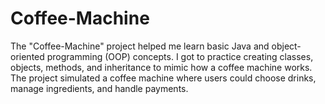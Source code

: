 # Coffee-Machine
 The "Coffee-Machine" project helped me learn basic Java and object-oriented programming (OOP) concepts. I got to practice creating classes, objects, methods, and inheritance to mimic how a coffee machine works. The project simulated a coffee machine where users could choose drinks, manage ingredients, and handle payments.
